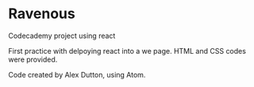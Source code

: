 # Ravenous
Codecademy project using react

First practice with delpoying react into a we page.
HTML and CSS codes were provided.

Code created by Alex Dutton, using Atom.
